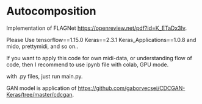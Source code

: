 # Autocomposition
 Implementation of FLAGNet https://openreview.net/pdf?id=K_ETaDx3Iv.

Please Use
tensorflow==1.15.0
Keras==2.3.1
Keras_Applications==1.0.8
and mido, prettymidi, and so on..

If you want to apply this code for own midi-data, or understanding flow of code, then I recommend to use ipynb file with colab, GPU mode.

with .py files, just run main.py. 

GAN model is application of https://github.com/gaborvecsei/CDCGAN-Keras/tree/master/cdcgan.
